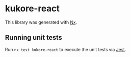 # kukore-react

This library was generated with [Nx](https://nx.dev).

## Running unit tests

Run `nx test kukore-react` to execute the unit tests via [Jest](https://jestjs.io).
